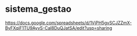 # sistema_gestao


https://docs.google.com/spreadsheets/d/1VjPH5gvSCJZZmX-ByFXqiF1TU9AyvS-CaI8DuQJatSA/edit?usp=sharing
